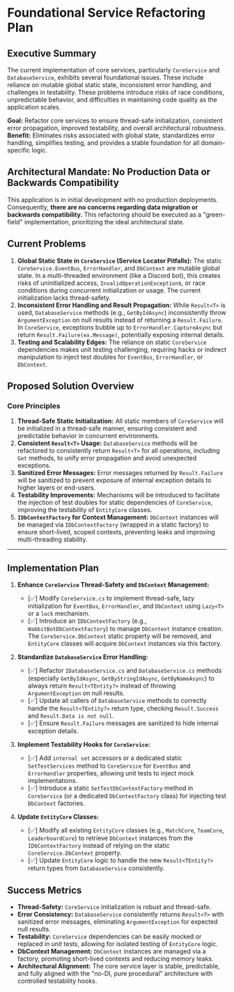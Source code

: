 # Foundational Service Refactoring Plan

## Executive Summary

The current implementation of core services, particularly `CoreService` and `DatabaseService`, exhibits several foundational issues. These include reliance on mutable global static state, inconsistent error handling, and challenges in testability. These problems introduce risks of race conditions, unpredictable behavior, and difficulties in maintaining code quality as the application scales.

**Goal:** Refactor core services to ensure thread-safe initialization, consistent error propagation, improved testability, and overall architectural robustness.
**Benefit:** Eliminates risks associated with global state, standardizes error handling, simplifies testing, and provides a stable foundation for all domain-specific logic.

## Architectural Mandate: No Production Data or Backwards Compatibility

This application is in initial development with no production deployments. Consequently, **there are no concerns regarding data migration or backwards compatibility.** This refactoring should be executed as a "green-field" implementation, prioritizing the ideal architectural state.

## Current Problems

1.  **Global Static State in `CoreService` (Service Locator Pitfalls):** The static `CoreService.EventBus`, `ErrorHandler`, and `DbContext` are mutable global state. In a multi-threaded environment (like a Discord bot), this creates risks of uninitialized access, `InvalidOperationException`s, or race conditions during concurrent initialization or usage. The current initialization lacks thread-safety.
2.  **Inconsistent Error Handling and Result Propagation:** While `Result<T>` is used, `DatabaseService` methods (e.g., `GetByIdAsync`) inconsistently throw `ArgumentException` on null results instead of returning a `Result.Failure`. In `CoreService`, exceptions bubble up to `ErrorHandler.CaptureAsync` but return `Result.Failure(ex.Message)`, potentially exposing internal details.
3.  **Testing and Scalability Edges:** The reliance on static `CoreService` dependencies makes unit testing challenging, requiring hacks or indirect manipulation to inject test doubles for `EventBus`, `ErrorHandler`, or `DbContext`.

## Proposed Solution Overview

### Core Principles

1.  **Thread-Safe Static Initialization:** All static members of `CoreService` will be initialized in a thread-safe manner, ensuring consistent and predictable behavior in concurrent environments.
2.  **Consistent `Result<T>` Usage:** `DatabaseService` methods will be refactored to consistently return `Result<T>` for all operations, including `Get` methods, to unify error propagation and avoid unexpected exceptions.
3.  **Sanitized Error Messages:** Error messages returned by `Result.Failure` will be sanitized to prevent exposure of internal exception details to higher layers or end-users.
4.  **Testability Improvements:** Mechanisms will be introduced to facilitate the injection of test doubles for static dependencies of `CoreService`, improving the testability of `EntityCore` classes.
5.  **`IDbContextFactory` for Context Management:** `DbContext` instances will be managed via `IDbContextFactory` (wrapped in a static factory) to ensure short-lived, scoped contexts, preventing leaks and improving multi-threading stability.

---

## Implementation Plan

1.  **Enhance `CoreService` Thread-Safety and `DbContext` Management:**
    *   [✅] Modify `CoreService.cs` to implement thread-safe, lazy initialization for `EventBus`, `ErrorHandler`, and `DbContext` using `Lazy<T>` or a `lock` mechanism.
    *   [✅] Introduce an `IDbContextFactory` (e.g., `WabbitBotDbContextFactory`) to manage `DbContext` instance creation. The `CoreService.DbContext` static property will be removed, and `EntityCore` classes will acquire `DbContext` instances via this factory.

2.  **Standardize `DatabaseService` Error Handling:**
    *   [✅] Refactor `IDatabaseService.cs` and `DatabaseService.cs` methods (especially `GetByIdAsync`, `GetByStringIdAsync`, `GetByNameAsync`) to always return `Result<TEntity?>` instead of throwing `ArgumentException` on null results.
    *   [✅] Update all callers of `DatabaseService` methods to correctly handle the `Result<TEntity?>` return type, checking `Result.Success` and `Result.Data is not null`.
    *   [✅] Ensure `Result.Failure` messages are sanitized to hide internal exception details.

3.  **Implement Testability Hooks for `CoreService`:**
    *   [✅] Add `internal set` accessors or a dedicated static `SetTestServices` method to `CoreService` for `EventBus` and `ErrorHandler` properties, allowing unit tests to inject mock implementations.
    *   [✅] Introduce a static `SetTestDbContextFactory` method in `CoreService` (or a dedicated `DbContextFactory` class) for injecting test `DbContext` factories.

4.  **Update `EntityCore` Classes:**
    *   [✅] Modify all existing `EntityCore` classes (e.g., `MatchCore`, `TeamCore`, `LeaderboardCore`) to retrieve `DbContext` instances from the `IDbContextFactory` instead of relying on the static `CoreService.DbContext` property.
    *   [✅] Update `EntityCore` logic to handle the new `Result<TEntity?>` return types from `DatabaseService` consistently.

## Success Metrics

*   **Thread-Safety:** `CoreService` initialization is robust and thread-safe.
*   **Error Consistency:** `DatabaseService` consistently returns `Result<T>` with sanitized error messages, eliminating `ArgumentException` for expected null results.
*   **Testability:** `CoreService` dependencies can be easily mocked or replaced in unit tests, allowing for isolated testing of `EntityCore` logic.
*   **DbContext Management:** `DbContext` instances are managed via a factory, promoting short-lived contexts and reducing memory leaks.
*   **Architectural Alignment:** The core service layer is stable, predictable, and fully aligned with the "no-DI, pure procedural" architecture with controlled testability hooks.
